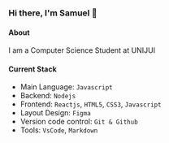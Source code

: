 ### Hi there, I'm Samuel 👋
#### About
I am a Computer Science Student at UNIJUI
#### Current Stack
- Main Language: `Javascript`
- Backend: `Nodejs` 
- Frontend: `Reactjs`, `HTML5`, `CSS3`, `Javascript`  
- Layout Design: `Figma`
- Version code control: `Git & Github`
- Tools: `VsCode`, `Markdown`
